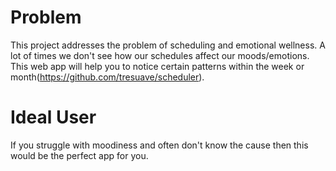 # Problem

This project addresses the problem of scheduling and emotional wellness. A lot of times we don't see how our schedules affect our moods/emotions. This web app will help you to notice certain patterns within the week or month(https://github.com/tresuave/scheduler).

# Ideal User

If you struggle with moodiness and often don't know the cause then this would be the perfect app for you.
